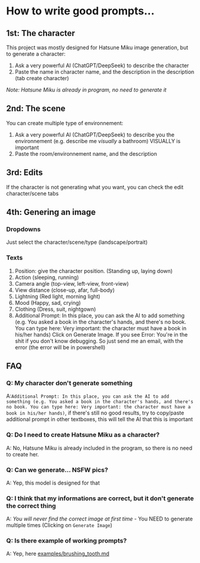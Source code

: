 # How to write good prompts...

## 1st: The character
This project was mostly designed for Hatsune Miku image generation, but to generate a character:
1. Ask a very powerful AI (ChatGPT/DeepSeek) to describe the character
2. Paste the name in character name, and the description in the description (tab create character)

*Note: Hatsune Miku is already in program, no need to generate it*



## 2nd: The scene
You can create multiple type of environnement:
1. Ask a very powerful AI (ChatGPT/DeepSeek) to describe you the environnement (e.g. describe me _*visually*_ a bathroom) VISUALLY is important
2. Paste the room/environnement name, and the description

## 3rd: Edits
If the character is not generating what you want, you can check the edit character/scene tabs

## 4th: Genering an image

### Dropdowns
Just select the character/scene/type (landscape/portrait)

### Texts

1. Position: give the character position. (Standing up, laying down)
2. Action (sleeping, running)
3. Camera angle (top-view, left-view, front-view)
4. View distance (close-up, afar, full-body)
5. Lightning (Red light, morning light)
6. Mood (Happy, sad, crying)
7. Clothing (Dress, suit, nightgown)
8. Additional Prompt: In this place, you can ask the AI to add something (e.g. You asked a book in the character's hands, and there's no book. You can type here: Very important: the character must have a book in his/her hands)
Click on Generate Image.
If you see Error: You're in the shit if you don't know debugging. So just send me an email, with the error (the error will be in powershell)

## FAQ

### Q: My character don't generate something
A:`Additional Prompt: In this place, you can ask the AI to add something (e.g. You asked a book in the character's hands, and there's no book. You can type here: Very important: the character must have a book in his/her hands)`, if there's still no good results, try to copy/paste additional prompt in other textboxes, this will tell the AI that this is important

### Q: Do I need to create Hatsune Miku as a character?
A: No, Hatsune Miku is already included in the program, so there is no need to create her.

### Q: Can we generate... NSFW pics?
A: Yep, this model is designed for that

### Q: I think that my informations are correct, but it don't generate the correct thing
A: *You will never find the correct image at first time* - You NEED to generate multiple times (Clicking on `Generate Image`)

### Q: Is there example of working prompts?
A: Yep, here [examples/brushing_tooth.md](examples/brushing_tooth.md)